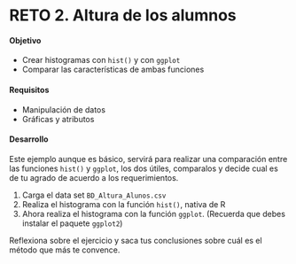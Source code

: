 # RETO 2. Altura de los alumnos

#### Objetivo
- Crear histogramas con `hist()` y con `ggplot`
- Comparar las características de ambas funciones  

#### Requisitos
- Manipulación de datos
- Gráficas y atributos

#### Desarrollo
Este ejemplo aunque es básico, servirá para realizar una comparación entre las funciones `hist()` y `ggplot`, los dos útiles, comparalos y decide cual es de tu agrado de acuerdo a los requerimientos. 
 
 1. Carga el data set `BD_Altura_Alunos.csv`
 2. Realiza el histograma con la función `hist()`, nativa de R
 3. Ahora realiza el histograma con la función `ggplot`. (Recuerda que debes instalar el paquete `ggplot2`)
 
 Reflexiona sobre el ejercicio y saca tus conclusiones sobre cuál es el método que más te convence.  
